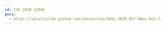 ```yaml
---
id: CVE-2020-12049
pocs:
  - https://securitylab.github.com/advisories/GHSL-2020-057-DBus-DoS-file-descriptor-leak
---
```

